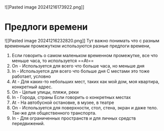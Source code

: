 ![[Pasted image 20241216173922.png]]

# Предлоги времени
![[Pasted image 20241216232820.png]]
Тут важно понимать что с разным временным промежутком используются разные предлоги времени, 
1) Если говорить о самом маленьком временном промежутке, все что меньше часа, то используется ==At==
2) On - Используется для всего что больше часа, но меньше дня
3) In - Используется для всего что больше дня
С местами это тоже работает, условно
1) At - Для каких-то небольших мест, таких как мой дом, моя квартира, конкретный адрес.
2) On - Целые улицы, пляжи, реки
3) In - Города, страны
Если говорить о конкретных местах
1) At - На автобусной остановке, в музее, в театре
2) On - Используется для поверхности, стол, стена, экран и даже тело. Так-же для общественного транспорта.
3) In - Для ограниченных пространств и для личных средств передвижений.
